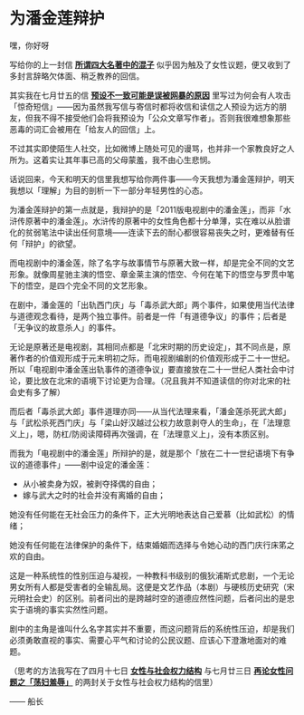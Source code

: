 # 为潘金莲辩护

嘿，你好呀

写给你的上一封信 [**所谓四大名著中的混子**](%E6%89%80%E8%B0%93%E5%9B%9B%E5%A4%A7%E5%90%8D%E8%91%97%E4%B8%AD%E7%9A%84%E6%B7%B7%E5%AD%90%202bda6167ed5d46108d89b52797bc387d.md) 似乎因为触及了女性议题，便又收到了多封言辞略欠体面、稍乏教养的回信。

其实我在七月廿五的信 [**预设不一致可能是误被网暴的原因**](%E9%A2%84%E8%AE%BE%E4%B8%8D%E4%B8%80%E8%87%B4%E5%8F%AF%E8%83%BD%E6%98%AF%E8%AF%AF%E8%A2%AB%E7%BD%91%E6%9A%B4%E7%9A%84%E5%8E%9F%E5%9B%A0%20bb39289e17a14764980cd09fff0719ca.md) 里写过为何会有人攻击「惊奇短信」——因为虽然我写信与寄信时都将收信和读信之人预设为远方的朋友，但我不得不接受他们会将我预设为「公众文章写作者」。否则我很难想象那些恶毒的词汇会被用在「给友人的回信」上。

不过其实即使陌生人社交，比如微博上随处可见的谩骂，也并非一个家教良好之人所为。这着实让其年事已高的父母蒙羞，我不由心生悲悯。

话说回来，今天和明天的信里我想写给你两件事——今天我想为潘金莲辩护，明天我想以「理解」为目的剖析一下一部分年轻男性的心态。

为潘金莲辩护的第一点就是，我辩护的是「2011版电视剧中的潘金莲」，而非「水浒传原著中的潘金莲」。水浒传的原著中的女性角色都十分单薄，实在难以从脸谱化的贫弱笔法中读出任何意境——连读下去的耐心都很容易丧失之时，更难替有任何「辩护」的欲望。

而电视剧中的潘金莲，除了名字与故事情节与原著大致一样，却是完全不同的文艺形象。就像周星驰主演的悟空、章金莱主演的悟空、今何在笔下的悟空与罗贯中笔下的悟空，是四个完全不同的文艺形象。

在剧中，潘金莲的「出轨西门庆」与「毒杀武大郎」两个事件，如果使用当代法律与道德观念看待，是两个独立事件。前者是一件「有道德争议」的事件；后者是「无争议的故意杀人」的事件。

无论是原著还是电视剧，其相同点都是「北宋时期的历史设定」，其不同点是，原著作者的价值观形成于元末明初之际，而电视剧编剧的价值观形成于二十一世纪。所以「电视剧中潘金莲出轨事件的道德争议」要直接放在二十一世纪人类社会中讨论，要比放在北宋的语境下讨论更为合理。（况且我并不知道读信的你对北宋的社会史有多了解）

而后者「毒杀武大郎」事件道理亦同——从当代法理来看，「潘金莲杀死武大郎」与「武松杀死西门庆」与「梁山好汉越过公权力故意剥夺人的生命」，在「法理意义上」，嗯，防杠/防阅读障碍再次强调，在「法理意义上」，没有本质区别。

而我为「电视剧中的潘金莲」所辩护的是，就是那个「放在二十一世纪语境下有争议的道德事件」——剧中设定的潘金莲：

- 从小被卖身为奴，被剥夺择偶的自由；
- 嫁与武大之时的社会并没有离婚的自由；

她没有任何能在无社会压力的条件下，正大光明地表达自己爱慕（比如武松）的情绪；

她没有任何能在法律保护的条件下，结束婚姻而选择与令她心动的西门庆行床笫之欢的自由。

这是一种系统性的性别压迫与凝视，一种教科书级别的俄狄浦斯式悲剧，一个无论男女所有人都是受害者的全输乱局。这便是文艺作品（本剧）与硬核历史研究（宋元明社会史）的区别。前者问出的是跨越时空的道德应然性问题，后者问出的是忠实于语境的事实实然性问题。

剧中的主角是谁叫什么名字其实并不重要，而这问题背后的系统性压迫，却是我们必须勇敢直视的事实、需要心平气和讨论的公民议题、应该心下澄澈地面对的难题。

（思考的方法我写在了四月十七日 [**女性与社会权力结构**](%E5%A5%B3%E6%80%A7%E4%B8%8E%E7%A4%BE%E4%BC%9A%E6%9D%83%E5%8A%9B%E7%BB%93%E6%9E%84%20a9e5638874164754a2852b3357ec1e1e.md) 与七月廿三日 [**再论女性问题之「荡妇羞辱」**](%E5%86%8D%E8%AE%BA%E5%A5%B3%E6%80%A7%E9%97%AE%E9%A2%98%E4%B9%8B%E3%80%8C%E8%8D%A1%E5%A6%87%E7%BE%9E%E8%BE%B1%E3%80%8D%209e68e6503ab94670bd49e7da27612b82.md) 的两封关于女性与社会权力结构的信里）

—— 船长